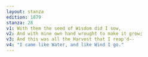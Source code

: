 ```yaml
---
layout: stanza
edition: 1879
stanza: 28
v1: With them the seed of Wisdom did I sow,
v2: And with mine own hand wrought to make it grow;
v3: And this was all the Harvest that I reap'd--
v4: "I came like Water, and like Wind I go."
---
```


